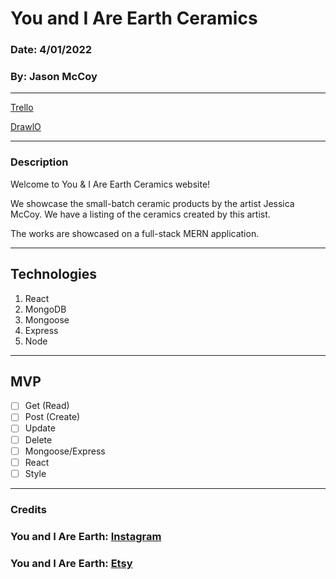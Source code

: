 # You and I Are Earth Ceramics

### Date: 4/01/2022

### By: Jason McCoy

---

[Trello](https://trello.com/b/z5hmimiK/mern-project)

[DrawlO](https://app.diagrams.net/#G1CVEFtM7jK02GvulxLB7FQN8Lazh5vFjw)

---

### Description

Welcome to You & I Are Earth Ceramics website!

We showcase the small-batch ceramic products by the artist Jessica McCoy. We have a listing of the ceramics created by this artist.

The works are showcased on a full-stack MERN application.

---

## Technologies

1.  React
2.  MongoDB
3.  Mongoose
4.  Express
5.  Node

---

## **MVP**

- [ ] Get (Read)
- [ ] Post (Create)
- [ ] Update
- [ ] Delete
- [ ] Mongoose/Express
- [ ] React
- [ ] Style

---

### **Credits**

### You and I Are Earth: [Instagram](https://www.instagram.com/youandiareearthceramics/)

### You and I Are Earth: [Etsy](https://www.etsy.com/shop/YouandIareEarth)

